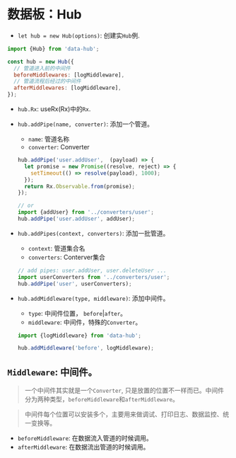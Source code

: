 # 数据板：Hub

- `let hub = new Hub(options)`: 创建实`Hub`例.

```js
import {Hub} from 'data-hub';

const hub = new Hub({
  // 管道进入前的中间件
  beforeMiddlewares: [logMiddleware],
  // 管道流程后经过的中间件
  afterMiddlewares: [logMiddleware],
});
```

- `hub.Rx`: useRx(Rx)中的`Rx`.

- `hub.addPipe(name, converter)`: 添加一个管道。

  - `name`: 管道名称
  - `converter`: Converter

  ```js
  hub.addPipe('user.addUser',  (payload) => {
    let promise = new Promise((resolve, reject) => {
      setTimeout(() => resolve(payload), 1000);
    });
    return Rx.Observable.from(promise);
  });

  // or
  import {addUser} from '../converters/user';
  hub.addPipe('user.addUser', addUser);
  ```

- `hub.addPipes(context, converters)`: 添加一批管道。

  - `context`: 管道集合名
  - `converters`: Conterver集合

  ```js
  // add pipes: user.addUser, user.deleteUser ...
  import userConverters from '../converters/user';
  hub.addPipe('user', userConverters);
  ```

- `hub.addMiddleware(type, middleware)`: 添加中间件。

  - `type`: 中间件位置， `before`|`after`。
  - `middleware`: 中间件，特殊的`Converter`。

  ```js
  import {logMiddleware} from 'data-hub';

  hub.addMiddleware('before', logMiddleware);
  ```

## `Middleware`: 中间件。

> 一个中间件其实就是一个`Converter`, 只是放置的位置不一样而已。中间件分为两种类型，`beforeMiddleware`和`afterMiddleware`。

> 中间件每个位置可以安装多个，主要用来做调试、打印日志、数据监控、统一变换等。

- `beforeMiddleware`: 在数据流入管道的时候调用。
- `afterMiddleware`: 在数据流出管道的时候调用。
